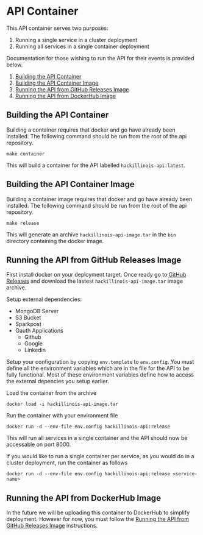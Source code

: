 # API Container

This API container serves two purposes:

1. Running a single service in a cluster deployment
2. Running all services in a single container deployment

Documentation for those wishing to run the API for their events is provided below.

1. [Building the API Container](#building-the-api-container)
2. [Building the API Container Image](#building-the-api-container-image)
3. [Running the API from GitHub Releases Image](#running-the-api-from-github-releases-image)
4. [Running the API from DockerHub Image](#running-the-api-from-dockerhub-image)

## Building the API Container

Building a container requires that docker and go have already been installed. The following command should be run from the root of the api repository.

```
make container
```

This will build a container for the API labelled `hackillinois-api:latest`.

## Building the API Container Image

Building a container image requires that docker and go have already been installed. The following command should be run from the root of the api repository.

```
make release
```

This will generate an archive `hackillinois-api-image.tar` in the `bin` directory containing the docker image.

Running the API from GitHub Releases Image
------------------------------------------
First install docker on your deployment target. Once ready go to [GitHub Releases](https://github.com/HackIllinois/api/releases) and download the lastest `hackillinois-api-image.tar` image archive.

Setup external dependencies:
- MongoDB Server
- S3 Bucket
- Sparkpost
- Oauth Applications
	- Github
	- Google
	- Linkedin

Setup your configuration by copying `env.template` to `env.config`. You must define all the environment variables which are in the file for the API to be fully functional. Most of these environment variables define how to access the external depencies you setup earlier.

Load the container from the archive
```
docker load -i hackillinois-api-image.tar
```

Run the container with your environment file
```
docker run -d --env-file env.config hackillinois-api:release
```

This will run all services in a single container and the API should now be accessable on port 8000.

If you would like to run a single container per service, as you would do in a cluster deployment, run the container as follows
```
docker run -d --env-file env.config hackillinois-api:release <service-name>
```

Running the API from DockerHub Image
------------------------------------
In the future we will be uploading this container to DockerHub to simplify deployment. However for now, you must follow the [Running the API from GitHub Releases Image](#running-the-api-from-github-releases-image) instructions.
